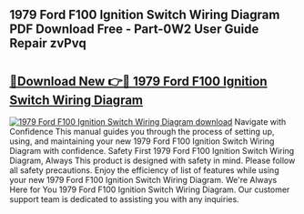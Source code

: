## 1979 Ford F100 Ignition Switch Wiring Diagram PDF Download Free - Part-0W2 User Guide Repair zvPvq

# <h2><a href="http://dfqacuu.blite.top/?on=1979+Ford+F100+Ignition+Switch+Wiring+Diagram">🔗Download New 👉🔴 1979 Ford F100 Ignition Switch Wiring Diagram</a></h2>

[![1979 Ford F100 Ignition Switch Wiring Diagram download](https://i.imgur.com/lujVjoI.png)](http://dfqacuu.blite.top/?on=1979+Ford+F100+Ignition+Switch+Wiring+Diagram)
Navigate with Confidence This manual guides you through the process of setting up, using, and maintaining your new 1979 Ford F100 Ignition Switch Wiring Diagram with confidence. Safety First 1979 Ford F100 Ignition Switch Wiring Diagram, Always This product is designed with safety in mind. Please follow all safety precautions. Enjoy the efficiency of list of features while using your new 1979 Ford F100 Ignition Switch Wiring Diagram. We're Always Here for You 1979 Ford F100 Ignition Switch Wiring Diagram. Our customer support team is dedicated to assisting you with any inquiries.
